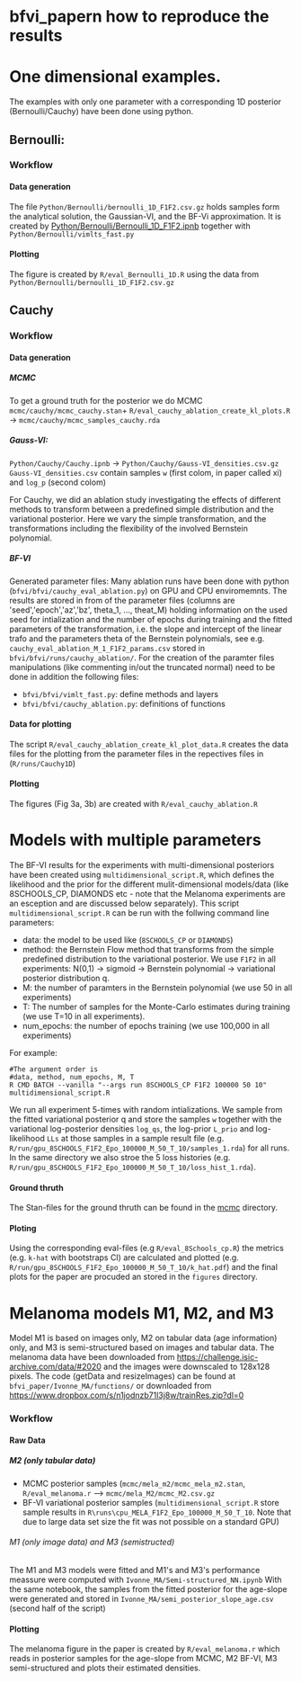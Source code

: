 # bfvi_papern how to reproduce the results

# One dimensional examples.
The examples with only one parameter with a corresponding 1D posterior (Bernoulli/Cauchy) have been done using python. 

## Bernoulli:
### Workflow
#### Data generation 
The file `Python/Bernoulli/bernoulli_1D_F1F2.csv.gz` holds samples form the analytical solution, the Gaussian-VI, and the BF-Vi approximation. It is created by [Python/Bernoulli/Bernoulli_1D_F1F2.ipnb](https://github.com/tensorchiefs/bfvi_paper/blob/main/Python/Bernoulli/Bernoulli_1D_F1F2.ipynb) together with `Python/Bernoulli/vimlts_fast.py`

#### Plotting
The figure is created by `R/eval_Bernoulli_1D.R` using the data from `Python/Bernoulli/bernoulli_1D_F1F2.csv.gz`

## Cauchy
 
### Workflow
#### Data generation

##### MCMC 
To get a ground truth for the posterior we do MCMC
`mcmc/cauchy/mcmc_cauchy.stan`+ `R/eval_cauchy_ablation_create_kl_plots.R` -> `mcmc/cauchy/mcmc_samples_cauchy.rda` 

##### Gauss-VI: 
`Python/Cauchy/Cauchy.ipnb` → `Python/Cauchy/Gauss-VI_densities.csv.gz`
`Gauss-VI_densities.csv` contain samples `w` (first colom, in paper called xi) and `log_p` (second colom)

For Cauchy, we did an ablation study investigating the effects of different methods to transform between a predefined simple distribution and the variational posterior. Here we vary the simple transformation, and the transformations including the flexibility of the involved Bernstein polynomial.
##### BF-VI
Generated parameter files: 
Many ablation runs have been done with python (`bfvi/bfvi/cauchy_eval_ablation.py`) on GPU and CPU enviromemnts. The results are stored in from of the parameter files (columns are 'seed','epoch','az','bz', theta_1, ..., theat_M) holding information on the used seed for intialization and the number of epochs during training and the fitted parameters  of the transformation, i.e. the slope and intercept of the linear trafo and the parameters theta of the Bernstein polynomials, see e.g. `cauchy_eval_ablation_M_1_F1F2_params.csv` stored in  `bfvi/bfvi/runs/cauchy_ablation/`. For the creation of the paramter files manipulations (like commenting in/out the truncated normal) need to be done in addition the following files:

* `bfvi/bfvi/vimlt_fast.py`: define methods and layers
* `bfvi/bfvi/cauchy_ablation.py`: definitions of functions

#### Data for plotting
The script `R/eval_cauchy_ablation_create_kl_plot_data.R` creates the data files for the plotting from the parameter files in the repectives files in (`R/runs/Cauchy1D`)

#### Plotting
The figures (Fig 3a, 3b)  are created with  `R/eval_cauchy_ablation.R`

# Models with multiple parameters
The BF-VI results for the experiments with multi-dimensional posteriors have been created using `multidimensional_script.R`, which defines the likelihood and the prior for the different mulit-dimensional models/data (like 8SCHOOLS_CP, DIAMONDS etc - note that the Melanoma experiments are an esception and are discussed below separately). This script `multidimensional_script.R` can be run with the follwing command line parameters:

* data: the model to be used like (`8SCHOOLS_CP` or `DIAMONDS`)
* method: the Bernstein Flow method that transforms from the simple predefined distribution to the variational posterior. We use `F1F2` in all experiments:  N(0,1) -> sigmoid -> Bernstein polynomial -> variational posterior distribution q. 
* M: the number of paramters in the Bernstein polynomial (we use 50 in all experiments) 
* T: The number of samples for the Monte-Carlo estimates during training (we use T=10 in all experiments).
* num_epochs: the number of epochs training (we use 100,000 in all experiments)

For example:
```
#The argument order is 
#data, method, num_epochs, M, T
R CMD BATCH --vanilla "--args run 8SCHOOLS_CP F1F2 100000 50 10" multidimensional_script.R
```
We run all experiment 5-times with random intializations. We sample from the fitted variational posterior q and store the samples `w` together with the variational log-posterior densities `log_qs`, the log-prior `L_prio` and log-likelihood `LLs` at those samples in a sample result file (e.g. `R/run/gpu_8SCHOOLS_F1F2_Epo_100000_M_50_T_10/samples_1.rda`) for all runs. In the same directory we also stroe the 5 loss histories (e.g. `R/run/gpu_8SCHOOLS_F1F2_Epo_100000_M_50_T_10/loss_hist_1.rda`). 

#### Ground thruth
The Stan-files for the ground thruth can be found in the [mcmc](https://github.com/tensorchiefs/bfvi_paper/tree/main/mcmc) directory.

#### Ploting
Using the corresponding eval-files (e.g `R/eval_8Schools_cp.R`) the metrics (e.g. `k-hat` with bootstraps CI) are calculated and plotted (e.g. `R/run/gpu_8SCHOOLS_F1F2_Epo_100000_M_50_T_10/k_hat.pdf`) and the final plots for the paper are procuded an stored in the `figures` directory.  

# Melanoma models M1, M2, and M3
Model M1 is based on images only, M2 on tabular data (age information) only, and M3 is semi-structured based on images and tabular data. The melanoma data have been downloaded from  https://challenge.isic-archive.com/data/#2020 and the images were downscaled to 128x128 pixels. The code (getData and resizeImages) can be found at `bfvi_paper/Ivonne_MA/functions/` or downloaded from https://www.dropbox.com/s/n1jodnzb71l3j8w/trainRes.zip?dl=0 

### Workflow
#### Raw Data 

##### M2 (only tabular data)
* MCMC posterior samples (`mcmc/mela_m2/mcmc_mela_m2.stan`, `R/eval_melanoma.r` --> `mcmc/mela_M2/mcmc_M2.csv.gz`
* BF-VI variational posterior samples (`multidimensional_script.R` store sample results in `R\runs\cpu_MELA_F1F2_Epo_100000_M_50_T_10`. Note that due to large data set size the fit was not possible on a standard GPU) 

###### M1 (only image data) and M3 (semistructed) 
The M1 and M3 models were fitted and M1's and M3's performance meassure were computed with `Ivonne_MA/Semi-structured_NN.ipynb`
With the same notebook, the samples from the fitted posterior for the age-slope were generated and stored in `Ivonne_MA/semi_posterior_slope_age.csv` (second half of the script)

#### Plotting
The melanoma figure in the paper is created by `R/eval_melanoma.r` which reads in posterior samples for the age-slope from MCMC, M2 BF-VI, M3 semi-structured and plots their estimated densities.



